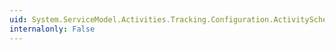 ```yaml
---
uid: System.ServiceModel.Activities.Tracking.Configuration.ActivityScheduledQueryElement.ActivityName
internalonly: False
---
```

